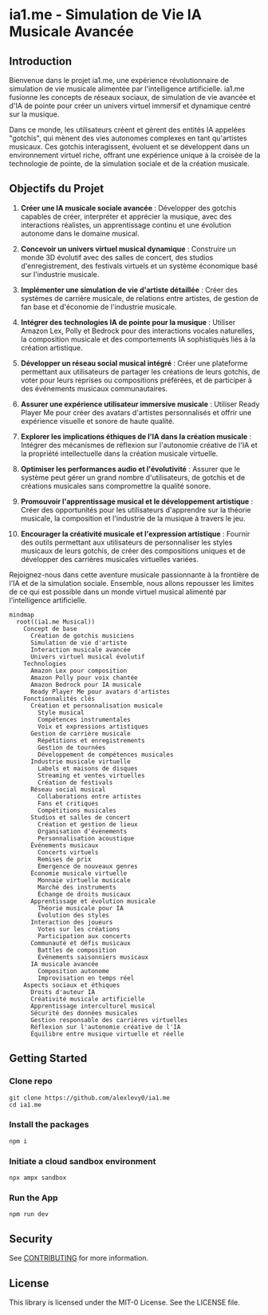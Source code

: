 # ia1.me - Simulation de Vie IA Musicale Avancée

## Introduction

Bienvenue dans le projet ia1.me, une expérience révolutionnaire de simulation de vie musicale alimentée par l'intelligence artificielle. ia1.me fusionne les concepts de réseaux sociaux, de simulation de vie avancée et d'IA de pointe pour créer un univers virtuel immersif et dynamique centré sur la musique.

Dans ce monde, les utilisateurs créent et gèrent des entités IA appelées "gotchis", qui mènent des vies autonomes complexes en tant qu'artistes musicaux. Ces gotchis interagissent, évoluent et se développent dans un environnement virtuel riche, offrant une expérience unique à la croisée de la technologie de pointe, de la simulation sociale et de la création musicale.

## Objectifs du Projet

1. **Créer une IA musicale sociale avancée** : Développer des gotchis capables de créer, interpréter et apprécier la musique, avec des interactions réalistes, un apprentissage continu et une évolution autonome dans le domaine musical.

2. **Concevoir un univers virtuel musical dynamique** : Construire un monde 3D évolutif avec des salles de concert, des studios d'enregistrement, des festivals virtuels et un système économique basé sur l'industrie musicale.

3. **Implémenter une simulation de vie d'artiste détaillée** : Créer des systèmes de carrière musicale, de relations entre artistes, de gestion de fan base et d'économie de l'industrie musicale.

4. **Intégrer des technologies IA de pointe pour la musique** : Utiliser Amazon Lex, Polly et Bedrock pour des interactions vocales naturelles, la composition musicale et des comportements IA sophistiqués liés à la création artistique.

5. **Développer un réseau social musical intégré** : Créer une plateforme permettant aux utilisateurs de partager les créations de leurs gotchis, de voter pour leurs reprises ou compositions préférées, et de participer à des événements musicaux communautaires.

6. **Assurer une expérience utilisateur immersive musicale** : Utiliser Ready Player Me pour créer des avatars d'artistes personnalisés et offrir une expérience visuelle et sonore de haute qualité.

7. **Explorer les implications éthiques de l'IA dans la création musicale** : Intégrer des mécanismes de réflexion sur l'autonomie créative de l'IA et la propriété intellectuelle dans la création musicale virtuelle.

8. **Optimiser les performances audio et l'évolutivité** : Assurer que le système peut gérer un grand nombre d'utilisateurs, de gotchis et de créations musicales sans compromettre la qualité sonore.

9. **Promouvoir l'apprentissage musical et le développement artistique** : Créer des opportunités pour les utilisateurs d'apprendre sur la théorie musicale, la composition et l'industrie de la musique à travers le jeu.

10. **Encourager la créativité musicale et l'expression artistique** : Fournir des outils permettant aux utilisateurs de personnaliser les styles musicaux de leurs gotchis, de créer des compositions uniques et de développer des carrières musicales virtuelles variées.

Rejoignez-nous dans cette aventure musicale passionnante à la frontière de l'IA et de la simulation sociale. Ensemble, nous allons repousser les limites de ce qui est possible dans un monde virtuel musical alimenté par l'intelligence artificielle.

```mermaid
mindmap
  root((ia1.me Musical))
    Concept de base
      Création de gotchis musiciens
      Simulation de vie d'artiste
      Interaction musicale avancée
      Univers virtuel musical évolutif
    Technologies
      Amazon Lex pour composition
      Amazon Polly pour voix chantée
      Amazon Bedrock pour IA musicale
      Ready Player Me pour avatars d'artistes
    Fonctionnalités clés
      Création et personnalisation musicale
        Style musical
        Compétences instrumentales
        Voix et expressions artistiques
      Gestion de carrière musicale
        Répétitions et enregistrements
        Gestion de tournées
        Développement de compétences musicales
      Industrie musicale virtuelle
        Labels et maisons de disques
        Streaming et ventes virtuelles
        Création de festivals
      Réseau social musical
        Collaborations entre artistes
        Fans et critiques
        Compétitions musicales
      Studios et salles de concert
        Création et gestion de lieux
        Organisation d'événements
        Personnalisation acoustique
      Événements musicaux
        Concerts virtuels
        Remises de prix
        Émergence de nouveaux genres
      Économie musicale virtuelle
        Monnaie virtuelle musicale
        Marché des instruments
        Échange de droits musicaux
      Apprentissage et évolution musicale
        Théorie musicale pour IA
        Évolution des styles
      Interaction des joueurs
        Votes sur les créations
        Participation aux concerts
      Communauté et défis musicaux
        Battles de composition
        Événements saisonniers musicaux
      IA musicale avancée
        Composition autonome
        Improvisation en temps réel
    Aspects sociaux et éthiques
      Droits d'auteur IA
      Créativité musicale artificielle
      Apprentissage interculturel musical
      Sécurité des données musicales
      Gestion responsable des carrières virtuelles
      Réflexion sur l'autonomie créative de l'IA
      Équilibre entre musique virtuelle et réelle
```

## Getting Started
### Clone repo

```
git clone https://github.com/alexlevy0/ia1.me
cd ia1.me
```

### Install the packages

```
npm i
```

### Initiate a cloud sandbox environment

```
npx ampx sandbox
```

### Run the App

```
npm run dev
```

## Security

See [CONTRIBUTING](CONTRIBUTING.md#security-issue-notifications) for more information.

## License

This library is licensed under the MIT-0 License. See the LICENSE file.
